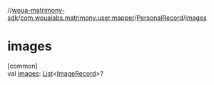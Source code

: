 //[woua-matrimony-sdk](../../../index.md)/[com.woualabs.matrimony.user.mapper](../index.md)/[PersonalRecord](index.md)/[images](images.md)

# images

[common]\
val [images](images.md): [List](https://kotlinlang.org/api/latest/jvm/stdlib/kotlin.collections/-list/index.html)<[ImageRecord](../-image-record/index.md)>?
